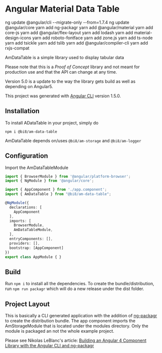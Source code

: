 # Angular Material Data Table

ng update @angular/cli --migrate-only --from=1.7.4
ng update @angular/core
yarn add ng-packagr
yarn add @angular/material
yarn add core-js
yarn add @angular/flex-layout
yarn add lodash
yarn add material-design-icons
yarn add roboto-fontface
yarn add zone.js
yarn add ts-node
yarn add tsickle
yarn add tslib
yarn add @angular/compiler-cli
yarn add rxjs-compat

AmDataTable is a simple library used to display tabular data  

Please note that this is a *Proof of Concept* library and not meant for production use and that the API can 
change at any time.

Version 5.0 is a update to the way the library gets build as well as depending on Angular5.

This project was generated with [Angular CLI](https://github.com/angular/angular-cli) version 1.5.0.

## Installation

To install ADataTable in your project, simply do

```
npm i @bi8/am-data-table
```  

AmDataTable depends on/uses ```@bi8/am-storage``` and ```@bi8/am-logger```

## Configuration

Import the AmDataTableModule

```typescript
import { BrowserModule } from '@angular/platform-browser';
import { NgModule } from '@angular/core';

import { AppComponent } from './app.component';
import { AmDataTable } from "@bi8/am-data-table";

@NgModule({
  declarations: [
    AppComponent
  ],
  imports: [
    BrowserModule,
    AmDataTableModule,
  ],
  entryComponents: [],
  providers: [],
  bootstrap: [AppComponent]
})
export class AppModule { }
``` 

## Build

Run `npm i` to install all the dependencies. To create the bundle/distribution, run `npm run packagr`
which will do a new release under the dist folder. 

## Project Layout
This is basically a CLI generated application with the addition of [ng-packagr](https://www.npmjs.com/package/ng-packagr) to create the distribution 
bundle.  The app component imports the AmStorageModule that is located under the modules directory.  Only the module is packaged
an not the whole example project.  

Please see Nikolas LeBlanc's article: [Building an Angular 4 Component Library with the Angular CLI and ng-packagr](https://medium.com/@ngl817/building-an-angular-4-component-library-with-the-angular-cli-and-ng-packagr-53b2ade0701e) 


